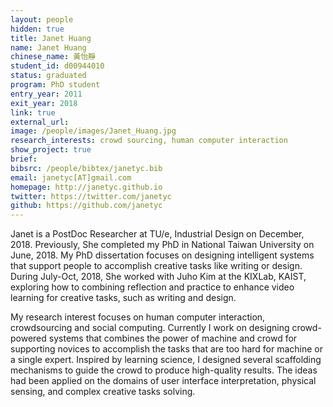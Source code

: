 ```yaml
---
layout: people
hidden: true
title: Janet Huang
name: Janet Huang
chinese_name: 黃怡靜
student_id: d00944010
status: graduated
program: PhD student
entry_year: 2011
exit_year: 2018
link: true
external_url: 
image: /people/images/Janet_Huang.jpg
research_interests: crowd sourcing, human computer interaction
show_project: true
brief:
bibsrc: /people/bibtex/janetyc.bib
email: janetyc[AT]gmail.com
homepage: http://janetyc.github.io
twitter: https://twitter.com/janetyc
github: https://github.com/janetyc
---
```


Janet is a PostDoc Researcher at TU/e, Industrial Design on December, 2018. Previously, She completed my PhD in National Taiwan University on June, 2018. My PhD dissertation focuses on designing intelligent systems that support people to accomplish creative tasks like writing or design. During July-Oct, 2018, She worked with Juho Kim at the KIXLab, KAIST, exploring how to combining reflection and practice to enhance video learning for creative tasks, such as writing and design. 

My research interest focuses on human computer interaction, crowdsourcing and social computing. Currently I work on designing crowd-powered systems that combines the power of machine and crowd for supporting novices to accomplish the tasks that are too hard for machine or a single expert. Inspired by learning science, I designed several scaffolding mechanisms to guide the crowd to produce high-quality results. The ideas had been applied on the domains of user interface interpretation, physical sensing, and complex creative tasks solving. 
